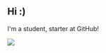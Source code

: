 ## Hi :)
I'm a student, starter at GitHub!

![](https://media1.tenor.com/m/HU12uiGPByAAAAAC/inside-out-joy.gif)
